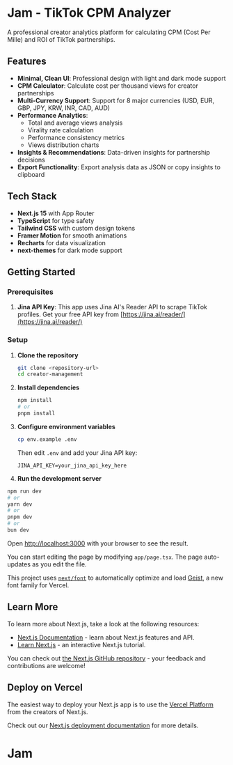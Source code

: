 # Jam - TikTok CPM Analyzer

A professional creator analytics platform for calculating CPM (Cost Per Mille) and ROI of TikTok partnerships.

## Features

- **Minimal, Clean UI**: Professional design with light and dark mode support
- **CPM Calculator**: Calculate cost per thousand views for creator partnerships
- **Multi-Currency Support**: Support for 8 major currencies (USD, EUR, GBP, JPY, KRW, INR, CAD, AUD)
- **Performance Analytics**: 
  - Total and average views analysis
  - Virality rate calculation
  - Performance consistency metrics
  - Views distribution charts
- **Insights & Recommendations**: Data-driven insights for partnership decisions
- **Export Functionality**: Export analysis data as JSON or copy insights to clipboard

## Tech Stack

- **Next.js 15** with App Router
- **TypeScript** for type safety
- **Tailwind CSS** with custom design tokens
- **Framer Motion** for smooth animations
- **Recharts** for data visualization
- **next-themes** for dark mode support

## Getting Started

### Prerequisites

1. **Jina API Key**: This app uses Jina AI's Reader API to scrape TikTok profiles. Get your free API key from [https://jina.ai/reader/](https://jina.ai/reader/)

### Setup

1. **Clone the repository**
   ```bash
   git clone <repository-url>
   cd creator-management
   ```

2. **Install dependencies**
   ```bash
   npm install
   # or
   pnpm install
   ```

3. **Configure environment variables**
   ```bash
   cp env.example .env
   ```
   Then edit `.env` and add your Jina API key:
   ```
   JINA_API_KEY=your_jina_api_key_here
   ```

4. **Run the development server**

```bash
npm run dev
# or
yarn dev
# or
pnpm dev
# or
bun dev
```

Open [http://localhost:3000](http://localhost:3000) with your browser to see the result.

You can start editing the page by modifying `app/page.tsx`. The page auto-updates as you edit the file.

This project uses [`next/font`](https://nextjs.org/docs/app/building-your-application/optimizing/fonts) to automatically optimize and load [Geist](https://vercel.com/font), a new font family for Vercel.

## Learn More

To learn more about Next.js, take a look at the following resources:

- [Next.js Documentation](https://nextjs.org/docs) - learn about Next.js features and API.
- [Learn Next.js](https://nextjs.org/learn) - an interactive Next.js tutorial.

You can check out [the Next.js GitHub repository](https://github.com/vercel/next.js) - your feedback and contributions are welcome!

## Deploy on Vercel

The easiest way to deploy your Next.js app is to use the [Vercel Platform](https://vercel.com/new?utm_medium=default-template&filter=next.js&utm_source=create-next-app&utm_campaign=create-next-app-readme) from the creators of Next.js.

Check out our [Next.js deployment documentation](https://nextjs.org/docs/app/building-your-application/deploying) for more details.
# Jam
